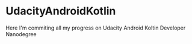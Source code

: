 # UdacityAndroidKotlin
Here I'm commiting all my progress on Udacity Android Koltin Developer Nanodegree
